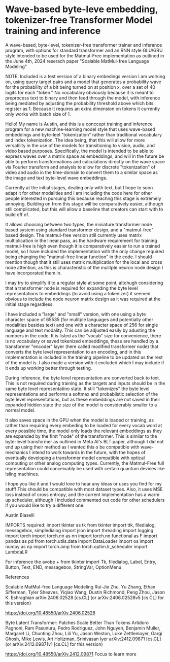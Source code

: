 # Wave-based byte-leve embedding, tokenizer-free Transformer Model training and inference
A wave-based, byte-level,  tokenizer-free transformer trainer and inference program, with options for standard transformer and an RNN style GLU/GRU style intended to be used for the Matmul-Free implementation as outlined in the June 4th, 2024 reserach paper "Scalable MatMul-free Language Modeling"

NOTE: Included is a test version of a binary embedings version I am working on, using query target pairs and a model that generates a probability wave for the probability of a bit being turned on at position x, over a set of 40 logits for each "token." No vocabulary obviously because it is meant to preprocess text to binary and then feed through the model, with inference being mediated by adjusting the probability threshold above which bits register as 1. Because it requires an extra dimension on tokens it currently only works with batch size of 1. 

Hello! My name is Austin, and this is a conccept training and inference program for a new machine-learning model style that uses wave-based embeddings and byte-leel "tokenization" rather than traditional vocabulary and index tokenization. The idea being, that this will allow for more versatility in the use of the models for transitioning to vision, audio, and video based purposes. Specifically, the model is intended to be able to express waves over a matrix space as embeddings, and will in the future be able to perform transformations and calculations directly on the wave space via Fourier transform and analysis to allow for discrete "tokenization" of video and audio in the time-domain to convert them to a similar space as the image and text byte-level wave embeddings. 

Currently at the initial stages, dealing only with text, but I hope to soon adapt it for other modalities and I am including the code here for other people interested in pursuing this because reachng this stage is extremely annoying. Building on from this stage will be comparatively easier, although still complicated, but this will allow a baseline that creators can start with to build off of.

It allows choosing between two types, the miniature transformer node based system using standard transformer design, and a "matmul-free" based design. The matmul-free version still currently uses matrix multiplication in the linear pass, as the hardware requirement for training matmul-free is high even though it is comparatively easier to run a trained model, so I have included the implementation with the only change required being changing the "matmul-free linear function" in the code. I should mention though that it still uses matrix multiplication for the local and cross node attention, as this is characteristic of the mulitple neuron node design I have incorporated them in.

I may try to simplify it to a regular style at some point, altohugh considering that a transformer node is required for expanding the byte level representations to embeddings (to avoid using a tokenizer) it seemed obvious to include the node neuron matrix design as it was required at the initial stage regardless. 

I have included a "large" and "small" version, with one using a byte character space of 65535 (for mulitple languages and potentially other modalities besides text) and one with a character space of 256 for single language and text modality. This can be adjusted easily by adusting the numbers in the code. It is listed as the "vocab" size for convenience, there is no vocabulary or saved tokenized embeddings, these are handled by a transformer "encoder" layer (here called modified transformer node) that converts the byte level representation to an encoding, and in this implementation is included in the training pipeline to be updated as the rest of the model is. I also made a version with it excluded which I may include if it ends up working better through testing. 

During inference, the byte level representation are converted back to text. This is not required during training as the targets and inputs should be in the same byte level representatino state. It still "tokenizes" the byte level representations and performs a softmax and probabilstic selection of the byte level representations, but as these embeddings are not saved in their expanded hidden state the size of the model is considerably smaller to a normal model. 

It also saves space in the GPU when the model is loaded or training, as rather than requiring every embeding to be loaded for every vocab word at every possible time, the model only loads the relevant embeddings as they are expanded by the first "node" of the transformer. This is similar to the byte-level transformer as outlined in Meta AI's BLT paper, although I did not end up using their method as I wanted this o be compatible with wave-mechanics I intend to work towards in the future, with the hopes of eventually developing a transformer model compatible with optical computing or other analog computing types. Currently, the Matmul-Free full representation could conceivably be used with certain quantum devices like Isling machines.

I hope you like it and I would love to hear any ideas or uses you find for my stuff! This should be compatible with most dataset types. Also, it uses MSE loss instead of cross entropy, and the current implementation has a warm up scheduler, although I included commented out code for other schedulers if you would like to try a different one.

Austin Biaselli

IMPORTS required:
import tkinter as tk
from tkinter import ttk, filedialog, messagebox, simpledialog
import json
import threading
import logging
import torch
import torch.nn as nn
import torch.nn.functional as F
import pandas as pd
from torch.utils.data import DataLoader
import os
import numpy as np
import torch.amp
from torch.optim.lr_scheduler import LambdaLR

For inference the avobe +
from tkinter import Tk, filedialog, Label, Entry, Button, Text, END, messagebox, StringVar, OptionMenu

References

Scalable MatMul-free Language Modeling
Rui-Jie Zhu, Yu Zhang, Ethan Sifferman, Tyler Sheaves, Yiqiao Wang, Dustin Richmond, Peng Zhou, Jason K. Eshraghian
	arXiv:2406.02528 [cs.CL]
 	(or arXiv:2406.02528v5 [cs.CL] for this version)
 
https://doi.org/10.48550/arXiv.2406.02528

Byte Latent Transformer: Patches Scale Better Than Tokens
Artidoro Pagnoni, Ram Pasunuru, Pedro Rodriguez, John Nguyen, Benjamin Muller, Margaret Li, Chunting Zhou, Lili Yu, Jason Weston, Luke Zettlemoyer, Gargi Ghosh, Mike Lewis, Ari Holtzman, Srinivasan Iyer
	arXiv:2412.09871 [cs.CL]
 	(or arXiv:2412.09871v1 [cs.CL] for this version)
 
https://doi.org/10.48550/arXiv.2412.09871
Focus to learn more
